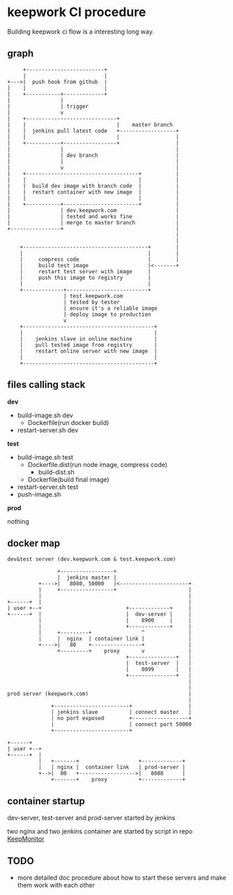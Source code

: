 # keepwork CI procedure

Building keepwork ci flow is a interesting long way.


## graph

         +-------------------------+
         |                         |
    +--->|  push hook from github  |
    |    |                         |
    |    +-----------+-------------+
    |                |
    |                | trigger
    |                v
    |    +-----------------------------+
    |    |                             |    master branch
    |    |  jenkins pull latest code   +------------------+
    |    |                             |                  |
    |    +-----------+-----------------+                  |
    |                |                                    |
    |                | dev branch                         |
    |                |                                    |
    |                v                                    |
    |    +------------------------------------+           |
    |    |                                    |           |
    |    |  build dev image with branch code  |           |
    |    |  restart container with new image  |           |
    |    |                                    |           |
    |    +-----------+------------------------+           |
    |                | dev.keepwork.com                   |
    |                | tested and works fine              |
    |                | merge to master branch             |
    +----------------+                                    |
                                                          |
                                                          |
        +----------------------------------------+        |
        |                                        |        |
        |     compress code                      |        |
        |     build test image                   |<-------+
        |     restart test server with image     |
        |     push this image to registry        |
        |                                        |
        +-------------+--------------------------+
                      | test.keepwork.com
                      | tested by tester
                      | ensure it's a reliable image
                      | deploy image to production
                      v
        +------------------------------------------+
        |                                          |
        |    jenkins slave in online machine       |
        |    pull tested image from registry       |
        |    restart online server with new image  |
        |                                          |
        +------------------------------------------+

## files calling stack

**dev**

- build-image.sh dev
  - Dockerfile(run docker build)
- restart-server.sh dev


**test**

- build-image.sh test
  - Dockerfile.dist(run node image, compress code)
    - build-dist.sh
  - Dockerfile(build final image)
- restart-server.sh test
- push-image.sh

**prod**

nothing

## docker map

    dev&test server (dev.keepwork.com & test.keepwork.com)

                    +-----------------+
                    |  jenkins master |
              +---->|   8080, 50000   |<----------------------+
              |     +-----------------+                       |
              |                                               |
    +------+  |                                               |
    | user +--+                           +-------------+     |
    +------+  |                           |  dev-server |     |
              |                           |    8900     |     |
              |                           +-------------+     |
              |     +---------+                ^              |
              |     |  nginx  | container link |              |
              +---->|   80    +----------------+              |
                    +---------+    proxy       v              |
                                          +---------------+   |
                                          |  test-server  |   |
                                          |    8099       |   |
                                          +---------------+   |
                                                              |
                                                              |
    prod server (keepwork.com)                                |
                                                              |
                  +------------------------+                  |
                  | jenkins slave          | connect master   |
                  | no port exposed        +------------------+
                  |                        | connect port 50000
                  +------------------------+
                   
    +------+
    | user +--+
    +------+  |    
              |   +-------+                   +-------------+
              |   | nginx |  container link   | prod-server |
              +-->|  80   +------------------>|   8088      |
                  +-------+    proxy          +-------------+


## container startup

dev-server, test-server and prod-server started by jenkins

two nginx and two jenkins container are started by script in repo
[KeepMonitor](https://github.com/tatfook/KeepMonitor)

## TODO

- more detailed doc procedure about how to start these servers and make them work
    with each other
